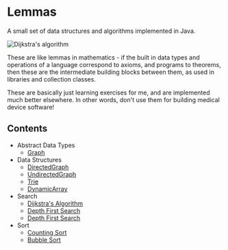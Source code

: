 
Lemmas
====================

A small set of data structures and algorithms implemented in Java.

![Dijkstra's algorithm](http://i.imgur.com/ejeD9ur.png)

These are like lemmas in mathematics - if the built in data types and operations of a language correspond to axioms, and programs to theorems, then these are the intermediate building blocks between them, as used in libraries and collection classes.

These are basically just learning exercises for me, and are implemented much better elsewhere. In other words, don't use them for building medical device software! 


Contents
--------------------

* Abstract Data Types
    * [Graph](https://github.com/bburns/code-lemmas/blob/master/src/main/java/lemmas/adt/Graph.java)
* Data Structures
    * [DirectedGraph](https://github.com/bburns/code-lemmas/blob/master/src/main/java/lemmas/ds/DirectedGraph.java)
    * [UndirectedGraph](https://github.com/bburns/code-lemmas/blob/master/src/main/java/lemmas/ds/UndirectedGraph.java)
    * [Trie](https://github.com/bburns/code-lemmas/blob/master/src/main/java/lemmas/ds/Trie.java)
    * [DynamicArray](https://github.com/bburns/code-lemmas/blob/master/src/main/java/lemmas/ds/DynamicArray.java)
* Search
    * [Dijkstra's Algorithm](https://github.com/bburns/code-lemmas/blob/master/src/main/java/lemmas/algorithms/Search.java)
    * [Depth First Search](https://github.com/bburns/code-lemmas/blob/master/src/main/java/lemmas/algorithms/Search.java)
    * [Depth First Search](https://github.com/bburns/code-lemmas/blob/master/src/main/java/lemmas/algorithms/Search.java)
* Sort
    * [Counting Sort](https://github.com/bburns/code-lemmas/blob/master/src/main/java/lemmas/algorithms/Sort.java)
    * [Bubble Sort](https://github.com/bburns/code-lemmas/blob/master/src/main/java/lemmas/algorithms/Sort.java)

